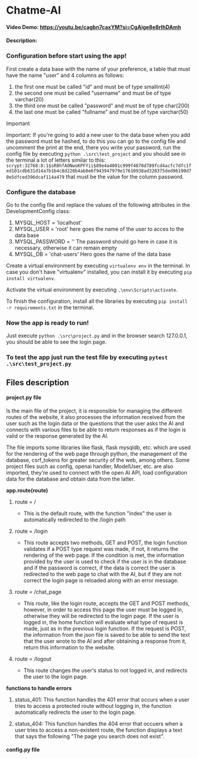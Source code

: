 # Chatme-AI
#### Video Demo:  <https://youtu.be/cagbn7caxYM?si=CgAige8e8rIhDAmh>
#### Description:


### Configuration before start using the app!
First create a data base with the name of your preference, a table that must have the name "user" and 4 columns as follows:
1. the first one must be called "id" and must be of type smallint(4)
2. the second one must be called "username" and must be of type varchar(20)
3. the third one must be called "password" and must be of type char(200)
4. the last one must be called "fullname" and must be of type varchar(50)

> [!IMPORTANT]
> Important: If you're going to add a new user to the data base when you add the password must be hashed, to do this you can go to the config file and uncomment the print at the end, there you write your password, run the config file by executing `python .\src\test_project` and you should see in the terminal a lot of letters similar to this: `scrypt:32768:8:1$sR0hfAONwoKPFYii$89e4a4001c999f4870d789fcd4acfc7dfc1fed101cdb631d14a7b1b4c8d220b4ab8e6f943947979e17610938ad320375ded96190d70e5dfced396dcaf114a479` that must be the value for the column password.

### Configure the database
Go to the config file and replace the values of the following attributes in the DevelopmentConfig class:
1. MYSQL_HOST = 'localhost' 
2. MYSQL_USER = 'root' here goes the name of the user to acces to the data base
3. MYSQL_PASSWORD = '' The password should go here in case it is necessary, otherwise it can remain empty
4. MYSQL_DB = 'chat-users' Hero goes the name of the data base

Create a virtual environment by executing `virtualenv env` in the terminal. In case you don't have "virtualenv" installed, you can install it by executing `pip install virtualenv`.

Activate the virtual environment by executing `.\env\Scripts\activate`.

To finish the configuration, install all the libraries by executing `pip install -r requirements.txt` in the terminal.

### Now the app is ready to run!
Just execute `python .\src\project.py` and in the browser search 127.0.0.1, you should be able to see the login page.

### To test the app just run the test file by executing `pytest .\src\test_project.py`



## Files description


#### project.py file

Is the main file of the project, it is responsible for managing the different routes of the website, it also processes the information received from the user such as the login data or the questions that the user asks the AI ​​and connects with various files to be able to return responses as if the login is valid or the response generated by the AI.

The file imports some libraries like flask, flask mysqldb, etc. which are used for the rendering of the web page through python, the management of the database, csrf_tokens for greater security of the web, among others. Some project files such as config, openai handler, ModelUser, etc. are also imported, they're used to connect with the open AI API, load configuration data for the database and obtain data from the latter.

**app.route(route)**

1. route = /
   - This is the default route, with the function "index" the user is automatically redirected to the /login path

2. route = /login
   - This route accepts two methods, GET and POST, the login function validates if a POST type request was made, if not, it returns the rendering of the web page. If the condition is met, the information provided by the user is used to check if the user is in the database and if the password is correct, if the data is correct the user is redirected to the web page to chat with the AI, but if they are not correct the login page is reloaded along with an error message.

3. route = /chat_page
   - This route, like the login route, accepts the GET and POST methods, however, in order to access this page the user must be logged in, otherwise they will be redirected to the login page. If the user is logged in, the home function will evaluate what type of request is made, just as in the previous login function. If the request is POST, the information from the json file is saved to be able to send the text that the user wrote to the AI and after obtaining a response from it, return this information to the website.

4. route = /logout
   - This route changes the user's status to not logged in, and redirects the user to the login page.

**functions to handle errors**

1. status_401: This function handles the 401 error that occurs when a user tries to access a protected route without logging in, the function automatically redirects the user to the login page.

2. status_404: This function handles the 404 error that occuers when a user tries to access a non-existent route, the function displays a text that says the following "The page you search does not exist".


#### config.py file
